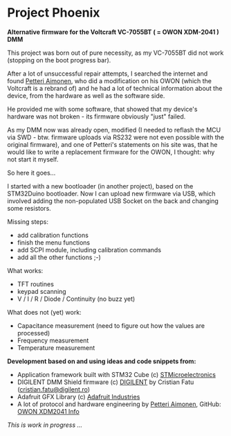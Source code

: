 # Project Phoenix
**Alternative firmware for the Voltcraft VC-7055BT ( = OWON XDM-2041 ) DMM**

This project was born out of pure necessity, as my VC-7055BT did not work (stopping on the boot progress bar).  

After a lot of unsuccessful repair attempts, I searched the internet and found [Petteri Aimonen](http://essentialscrap.com), who did a modification on his OWON (which the Voltcraft is a rebrand of) and he had a lot of technical information about the device, from the hardware as well as the software side.

He provided me with some software, that showed that my device's hardware was not broken - its firmware obviously "just" failed.

As my DMM now was already open, modified (I needed to reflash the MCU via SWD - btw. firmware uploads via RS232 were not even possible with the original firmware), and one of Petteri's statements on his site was, that he would like to write a replacement firmware for the OWON, I thought: why not start it myself.

So here it goes...

I started with a new bootloader (in another project), based on the STM32Duino bootloader. Now I can upload new firmware via USB, which involved adding the non-populated USB Socket on the back and changing some resistors.

Missing steps:

* add calibration functions
* finish the menu functions
* add SCPI module, including calibration commands
* add all the other functions ;-)


What works:

* TFT routines
* keypad scanning
* V / I / R / Diode / Continuity (no buzz yet)

What does not (yet) work:

* Capacitance measurement (need to figure out how the values are processed)
* Frequency measurement
* Temperature measurement


**Development based on and using ideas and code snippets from:**

* Application framework built with STM32 Cube (c) [STMicroelectronics](https://www.st.com)
* DIGILENT DMM Shield firmware (c) [DIGILENT](https://digilent.com/reference/add-ons/dmm-shield/start?redirect=1) by Cristian Fatu (cristian.fatu@digilent.ro)
* Adafruit GFX Library (c) [Adafruit Industries](https://www.adafruit.com)
* A lot of protocol and hardware engineering by [Petteri Aimonen](http://essentialscrap.com), GitHub: [OWON XDM2041 Info](https://github.com/PetteriAimonen/owon-xdm2041-info)

_This is work in progress ..._

